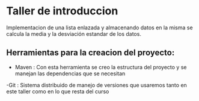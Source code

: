 # Taller de introduccion 

Implementacion de una lista enlazada y  almacenando datos en la misma se calcula la media y la desviación estandar de los datos.

## Herramientas para la creacion del proyecto:
- Maven : Con esta herramienta se creo la estructura del proyecto y se manejan las dependencias que se necesitan

-Git : Sistema distribuido de manejo de versiones que usaremos tanto en este taller como en lo que resta del curso


